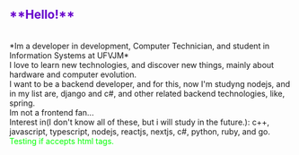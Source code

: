 <h2 style = color:#6600cc>**Hello!**</h2><br>
*Im a developer in development, Computer Technician, and student in Information Systems at UFVJM* <br>
I love to learn new technologies, and discover new things,  mainly about hardware and computer evolution.<br>
I want to be a backend developer, and for this, now I'm studyng nodejs, and in my list are, django and c#, and other related backend technologies, like, spring.<br>
 Im not a frontend fan...<br>
Interest in(I don't know all of these, but i will study in the future.):
c++, javascript, typescript, nodejs, reactjs, nextjs, c#, python, ruby, and go. 

<div width = "200px" height="10px" style = color:#00ff00> Testing if accepts html tags.</div>
